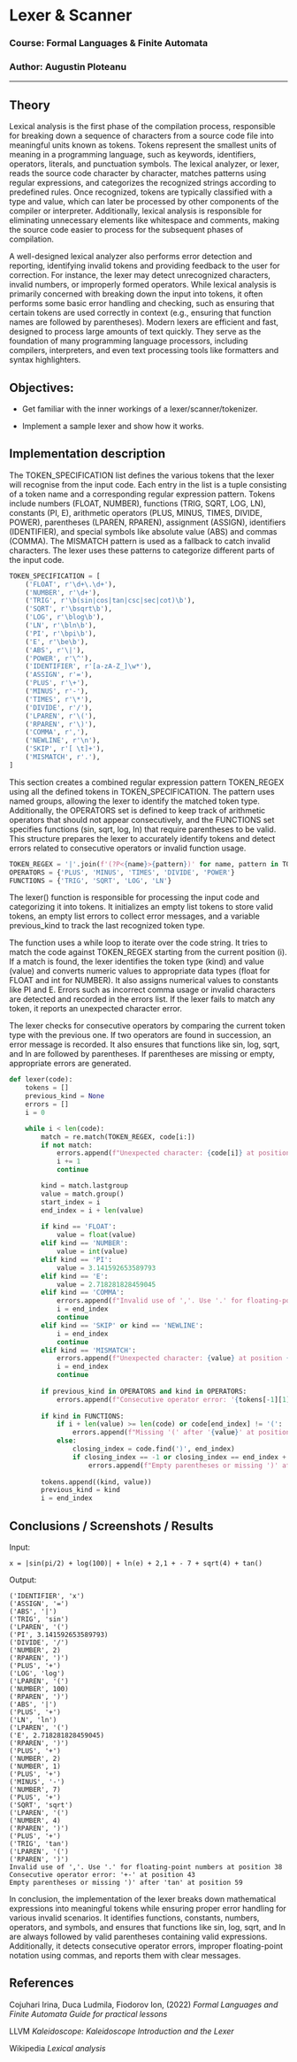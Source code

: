 # Lexer & Scanner

### Course: Formal Languages & Finite Automata
### Author: Augustin Ploteanu

----

## Theory
Lexical analysis is the first phase of the compilation process, responsible for breaking down a sequence of characters from a source code file into meaningful units known as tokens. Tokens represent the smallest units of meaning in a programming language, such as keywords, identifiers, operators, literals, and punctuation symbols. The lexical analyzer, or lexer, reads the source code character by character, matches patterns using regular expressions, and categorizes the recognized strings according to predefined rules. Once recognized, tokens are typically classified with a type and value, which can later be processed by other components of the compiler or interpreter. Additionally, lexical analysis is responsible for eliminating unnecessary elements like whitespace and comments, making the source code easier to process for the subsequent phases of compilation.

A well-designed lexical analyzer also performs error detection and reporting, identifying invalid tokens and providing feedback to the user for correction. For instance, the lexer may detect unrecognized characters, invalid numbers, or improperly formed operators. While lexical analysis is primarily concerned with breaking down the input into tokens, it often performs some basic error handling and checking, such as ensuring that certain tokens are used correctly in context (e.g., ensuring that function names are followed by parentheses). Modern lexers are efficient and fast, designed to process large amounts of text quickly. They serve as the foundation of many programming language processors, including compilers, interpreters, and even text processing tools like formatters and syntax highlighters.

## Objectives:

* Get familiar with the inner workings of a lexer/scanner/tokenizer.

* Implement a sample lexer and show how it works.

## Implementation description

The TOKEN_SPECIFICATION list defines the various tokens that the lexer will recognise from the input code. Each entry in the list is a tuple consisting of a token name and a corresponding regular expression pattern. Tokens include numbers (FLOAT, NUMBER), functions (TRIG, SQRT, LOG, LN), constants (PI, E), arithmetic operators (PLUS, MINUS, TIMES, DIVIDE, POWER), parentheses (LPAREN, RPAREN), assignment (ASSIGN), identifiers (IDENTIFIER), and special symbols like absolute value (ABS) and commas (COMMA). The MISMATCH pattern is used as a fallback to catch invalid characters. The lexer uses these patterns to categorize different parts of the input code.

```python
TOKEN_SPECIFICATION = [
    ('FLOAT', r'\d+\.\d+'),
    ('NUMBER', r'\d+'),
    ('TRIG', r'\b(sin|cos|tan|csc|sec|cot)\b'),
    ('SQRT', r'\bsqrt\b'),
    ('LOG', r'\blog\b'),
    ('LN', r'\bln\b'),
    ('PI', r'\bpi\b'),
    ('E', r'\be\b'),
    ('ABS', r'\|'),
    ('POWER', r'\^'),
    ('IDENTIFIER', r'[a-zA-Z_]\w*'),
    ('ASSIGN', r'='),
    ('PLUS', r'\+'),
    ('MINUS', r'-'),
    ('TIMES', r'\*'),
    ('DIVIDE', r'/'),
    ('LPAREN', r'\('),
    ('RPAREN', r'\)'),
    ('COMMA', r','),
    ('NEWLINE', r'\n'),
    ('SKIP', r'[ \t]+'),
    ('MISMATCH', r'.'),
]
```

This section creates a combined regular expression pattern TOKEN_REGEX using all the defined tokens in TOKEN_SPECIFICATION. The pattern uses named groups, allowing the lexer to identify the matched token type. Additionally, the OPERATORS set is defined to keep track of arithmetic operators that should not appear consecutively, and the FUNCTIONS set specifies functions (sin, sqrt, log, ln) that require parentheses to be valid. This structure prepares the lexer to accurately identify tokens and detect errors related to consecutive operators or invalid function usage.

```python
TOKEN_REGEX = '|'.join(f'(?P<{name}>{pattern})' for name, pattern in TOKEN_SPECIFICATION)
OPERATORS = {'PLUS', 'MINUS', 'TIMES', 'DIVIDE', 'POWER'}
FUNCTIONS = {'TRIG', 'SQRT', 'LOG', 'LN'}
```

The lexer() function is responsible for processing the input code and categorizing it into tokens. It initializes an empty list tokens to store valid tokens, an empty list errors to collect error messages, and a variable previous_kind to track the last recognized token type.

The function uses a while loop to iterate over the code string. It tries to match the code against TOKEN_REGEX starting from the current position (i). If a match is found, the lexer identifies the token type (kind) and value (value) and converts numeric values to appropriate data types (float for FLOAT and int for NUMBER). It also assigns numerical values to constants like PI and E. Errors such as incorrect comma usage or invalid characters are detected and recorded in the errors list. If the lexer fails to match any token, it reports an unexpected character error.

The lexer checks for consecutive operators by comparing the current token type with the previous one. If two operators are found in succession, an error message is recorded. It also ensures that functions like sin, log, sqrt, and ln are followed by parentheses. If parentheses are missing or empty, appropriate errors are generated.

```python
def lexer(code):
    tokens = []
    previous_kind = None
    errors = []
    i = 0 

    while i < len(code):
        match = re.match(TOKEN_REGEX, code[i:])
        if not match:
            errors.append(f"Unexpected character: {code[i]} at position {i}")
            i += 1
            continue

        kind = match.lastgroup
        value = match.group()
        start_index = i
        end_index = i + len(value)
        
        if kind == 'FLOAT':
            value = float(value)
        elif kind == 'NUMBER':
            value = int(value)
        elif kind == 'PI':
            value = 3.141592653589793
        elif kind == 'E':
            value = 2.718281828459045
        elif kind == 'COMMA':
            errors.append(f"Invalid use of ','. Use '.' for floating-point numbers at position {start_index}")
            i = end_index
            continue
        elif kind == 'SKIP' or kind == 'NEWLINE':
            i = end_index
            continue
        elif kind == 'MISMATCH':
            errors.append(f"Unexpected character: {value} at position {start_index}")
            i = end_index
            continue
        
        if previous_kind in OPERATORS and kind in OPERATORS:
            errors.append(f"Consecutive operator error: '{tokens[-1][1]}{value}' at position {start_index}")
        
        if kind in FUNCTIONS:
            if i + len(value) >= len(code) or code[end_index] != '(':
                errors.append(f"Missing '(' after '{value}' at position {start_index}")
            else:
                closing_index = code.find(')', end_index)
                if closing_index == -1 or closing_index == end_index + 1:
                    errors.append(f"Empty parentheses or missing ')' after '{value}' at position {start_index}")
        
        tokens.append((kind, value))
        previous_kind = kind
        i = end_index
```

## Conclusions / Screenshots / Results

Input:
```
x = |sin(pi/2) + log(100)| + ln(e) + 2,1 + - 7 + sqrt(4) + tan()
```

Output:
```
('IDENTIFIER', 'x')
('ASSIGN', '=')
('ABS', '|')
('TRIG', 'sin')
('LPAREN', '(')
('PI', 3.141592653589793)
('DIVIDE', '/')
('NUMBER', 2)
('RPAREN', ')')
('PLUS', '+')
('LOG', 'log')
('LPAREN', '(')
('NUMBER', 100)
('RPAREN', ')')
('ABS', '|')
('PLUS', '+')
('LN', 'ln')
('LPAREN', '(')
('E', 2.718281828459045)
('RPAREN', ')')
('PLUS', '+')
('NUMBER', 2)
('NUMBER', 1)
('PLUS', '+')
('MINUS', '-')
('NUMBER', 7)
('PLUS', '+')
('SQRT', 'sqrt')
('LPAREN', '(')
('NUMBER', 4)
('RPAREN', ')')
('PLUS', '+')
('TRIG', 'tan')
('LPAREN', '(')
('RPAREN', ')')
Invalid use of ','. Use '.' for floating-point numbers at position 38
Consecutive operator error: '+-' at position 43
Empty parentheses or missing ')' after 'tan' at position 59
```

In conclusion, the implementation of the lexer breaks down mathematical expressions into meaningful tokens while ensuring proper error handling for various invalid scenarios. It identifies functions, constants, numbers, operators, and symbols, and ensures that functions like sin, log, sqrt, and ln are always followed by valid parentheses containing valid expressions. Additionally, it detects consecutive operator errors, improper floating-point notation using commas, and reports them with clear messages.

## References
Cojuhari Irina, Duca Ludmila, Fiodorov Ion, (2022) *Formal Languages and Finite Automata Guide for practical lessons*

LLVM *Kaleidoscope: Kaleidoscope Introduction and the Lexer*

Wikipedia *Lexical analysis*